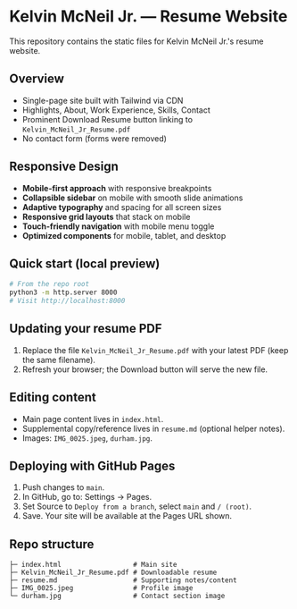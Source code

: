 # Kelvin McNeil Jr. — Resume Website

This repository contains the static files for Kelvin McNeil Jr.'s resume website.

## Overview
- Single-page site built with Tailwind via CDN
- Highlights, About, Work Experience, Skills, Contact
- Prominent Download Resume button linking to `Kelvin_McNeil_Jr_Resume.pdf`
- No contact form (forms were removed)

## Responsive Design
- **Mobile-first approach** with responsive breakpoints
- **Collapsible sidebar** on mobile with smooth slide animations
- **Adaptive typography** and spacing for all screen sizes
- **Responsive grid layouts** that stack on mobile
- **Touch-friendly navigation** with mobile menu toggle
- **Optimized components** for mobile, tablet, and desktop

## Quick start (local preview)
```bash
# From the repo root
python3 -m http.server 8000
# Visit http://localhost:8000
```

## Updating your resume PDF
1. Replace the file `Kelvin_McNeil_Jr_Resume.pdf` with your latest PDF (keep the same filename).
2. Refresh your browser; the Download button will serve the new file.

## Editing content
- Main page content lives in `index.html`.
- Supplemental copy/reference lives in `resume.md` (optional helper notes).
- Images: `IMG_0025.jpeg`, `durham.jpg`.

## Deploying with GitHub Pages
1. Push changes to `main`.
2. In GitHub, go to: Settings → Pages.
3. Set Source to `Deploy from a branch`, select `main` and `/ (root)`.
4. Save. Your site will be available at the Pages URL shown.

## Repo structure
```
├─ index.html                  # Main site
├─ Kelvin_McNeil_Jr_Resume.pdf # Downloadable resume
├─ resume.md                   # Supporting notes/content
├─ IMG_0025.jpeg               # Profile image
└─ durham.jpg                  # Contact section image
```
